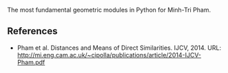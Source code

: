 The most fundamental geometric modules in Python for Minh-Tri Pham.

References
----------

- Pham et al. Distances and Means of Direct Similarities. IJCV, 2014. URL: http://mi.eng.cam.ac.uk/~cipolla/publications/article/2014-IJCV-Pham.pdf
